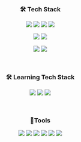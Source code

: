<!-- 기술 스택 -->
<div align="center">
  <h3>🛠️ Tech Stack</h3>
  <!-- Frontend -->
  <p>
    <img src="https://img.shields.io/badge/HTML5-E34F26?style=flat-square&logo=html5&logoColor=white"/>
    <img src="https://img.shields.io/badge/CSS3-1572B6?style=flat-square&logo=css3&logoColor=white"/>
    <img src="https://img.shields.io/badge/JQuery-0769AD?style=flat-square&logo=jquery&logoColor=white"/>
    <img src="https://img.shields.io/badge/Nexacro-000000?style=flat-square&logo=none&logoColor=white"/>
  </p>
  <!-- Backend -->
  <p>
    <img src="https://img.shields.io/badge/.NET Core-512BD4?style=flat-square&logo=.net&logoColor=white"/>
    <img src="https://img.shields.io/badge/Java Spring-6DB33F?style=flat-square&logo=spring&logoColor=white"/>
  </p>
  <!-- Database -->
  <p>
    <img src="https://img.shields.io/badge/Oracle SQL-F80000?style=flat-square&logo=oracle&logoColor=white"/>
    <img src="https://img.shields.io/badge/MSSQL-CC2927?style=flat-square&logo=microsoft-sql-server&logoColor=white"/>
  </p>
</div>

<br>

<!-- 학습중인 기술 스택 -->
<div align="center">
  <h3>🛠️ Learning Tech Stack</h3>
  <p>
    <img src="https://img.shields.io/badge/React-61DAFB?style=flat-square&logo=react&logoColor=black"/>
    <img src="https://img.shields.io/badge/Spring Boot-6DB33F?style=flat-square&logo=spring&logoColor=white"/>
    <img src="https://img.shields.io/badge/Android-3DDC84?style=flat-square&logo=android&logoColor=white"/>
  </p>
</div>

<br>

<!--툴-->
<div align="center">
  <h3>🧰Tools </h3> 
  <img src="https://img.shields.io/badge/Visual Studio Code-007ACC?style=flat-square&logo=visual-studio-code&logoColor=white"/> 
  <img src="https://img.shields.io/badge/Nexacro Studio-000000?style=flat-square&logo=none&logoColor=white"/>	
  <img src="https://img.shields.io/badge/Visual Studio-5C2D91?style=flat-square&logo=visual-studio&logoColor=white"/>
  <img src="https://img.shields.io/badge/Eclipse-2C2255?style=flat-square&logo=eclipse&logoColor=white"/>
  <img src="https://img.shields.io/badge/PL/SQL-F80000?style=flat-square&logo=oracle&logoColor=white"/>
  <img src="https://img.shields.io/badge/MSSQL Server-CC2927?style=flat-square&logo=microsoft-sql-server&logoColor=white"/>
</div>

<br>

<!--깃허브 스탯
<br>

<div align="center">
  <h3>📊 GitHub Stats </h3>
  <img src="https://github-readme-stats.vercel.app/api?username=shane1330&show_icons=true&theme=react&hide_rank=true"/>
  <img src="https://github-readme-stats.vercel.app/api/top-langs/?username=shane1330&layout=compact&theme=radical" />
</div>
-->

